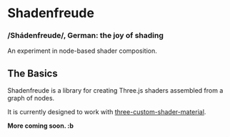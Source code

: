 # Shadenfreude

### /Shádenfreude/, German: the joy of shading

An experiment in node-based shader composition.

## The Basics

Shadenfreude is a library for creating Three.js shaders assembled from a graph of nodes.

It is currently designed to work with [three-custom-shader-material](https://github.com/FarazzShaikh/THREE-CustomShaderMaterial).

**More coming soon. :b**
